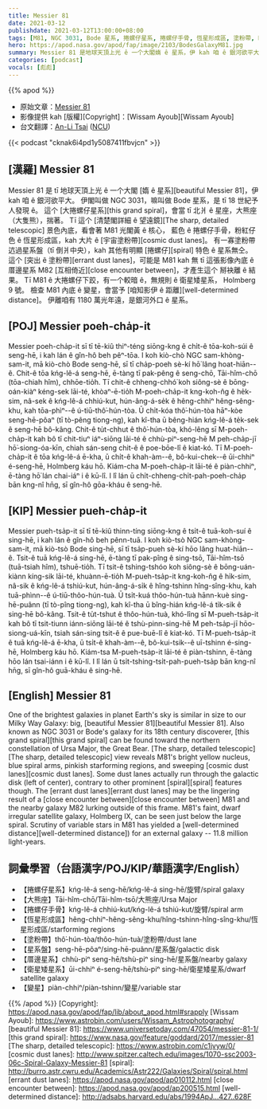 ```yaml
---
title: Messier 81
date: 2021-03-12
publishdate: 2021-03-12T13:00:00+08:00
tags: [M81, NGC 3031, Bode 星系, 捲螺仔星系, 捲螺仔手骨, 恆星形成區, 塗粉帶, M82, 矮星系, Holmberg 9 號]
hero: https://apod.nasa.gov/apod/fap/image/2103/BodesGalaxyM81.jpg
summary: Messier 81 是地球天頂上光 ê 一个大閣媠 ê 星系，伊 kah 咱 ê 銀河欲平大。伊嘛叫做 NGC 3031，抑是 Bode 星系，是 tī 18 世紀予人發現 ê。
categories: [podcast]
vocals: [彪彪]
---
```


{{% apod %}}

- 原始文章：[Messier 81](https://apod.nasa.gov/apod/ap210312.html)
- 影像提供 kah [版權][Copyright]：[Wissam Ayoub][Wissam Ayoub]
- 台文翻譯：[An-Li Tsai](mailto:thianbun.taigi@gmail.com) ([NCU](https://www.astro.ncu.edu.tw))

{{< podcast "cknak6i4pd1y5087411fbvjcn" >}}

## [漢羅] Messier 81
Messier 81 是 tī 地球天頂上光 ê 一个大閣 [媠 ê 星系][beautiful Messier 81]，伊 kah 咱 ê 銀河欲平大。
伊閣叫做 NGC 3031，嘛叫做 Bode 星系，是 tī 18 世紀予人發現 ê。
這个 [大捲螺仔星系][this grand spiral]，會當 tī 北爿 ê 星座，大熊座（大隻熊），揣著。
Tī 這个 [清楚閣詳細 ê 望遠鏡][The sharp, detailed telescopic] 景色內底，看會著 M81 光閣黃 ê 核心， 藍色 ê 捲螺仔手骨，粉紅仔色 ê 恆星形成區，kah 大片 ê [宇宙塗粉帶][cosmic dust lanes]。
有一寡塗粉帶迒過星系盤（tī 倒爿中央），kah 其他有明顯 [捲螺仔][spiral] 特色 ê 星系無仝。
這个 [突出 ê 塗粉帶][errant dust lanes]，可能是 M81 kah 無 tī 這張影像內底 ê 厝邊星系 M82 [互相倚近][close encounter between]，才產生這个 掰袂離 ê 結果。
Tī M81 ê 大捲螺仔下跤，有一个較暗 ê，無規則 ê 衛星矮星系， Holmberg 9 號。
檢查 M81 內底 ê 變星，會當予 [咱知影伊 ê 距離][well-determined distance]。
伊離咱有 1180 萬光年遠，是銀河外口 ê 星系。

## [POJ] Messier poeh-cha̍p-it
Messier poeh-cha̍p-it sī tī tē-kiû thiⁿ-téng siōng-kng ê chi̍t-ê tōa-koh-súi ê seng-hē, i kah lán ê gîn-hô beh pêⁿ-tōa.
I koh kiò-chò NGC sam-khòng-sam-it, mā kiò-chò Bode seng-hē, sī tī cha̍p-poeh sè-kí hō͘ lâng hoat-hiān--ê.
Chit-ê tōa kńg-lê-á seng-hē, ē-tàng tī pak-pêng ê seng-chō, Tāi-hîm-chō (tōa-chiah hîm), chhōe-tio̍h.
Tī chit-ê chheng-chhó͘ koh siông-sè ê bōng-oán-kiàⁿ kéng-sek lāi-té, khòaⁿ-ē-tio̍h M-poeh-cha̍p-it kng-koh-n̂g ê he̍k-sim, nâ-sek ê kńg-lê-á chhiú-kut, hún-âng-á-se̍k ê hêng-chhiⁿ hêng-sêng-khu, kah tōa-phìⁿ--ê ú-tiū-thô͘-hún-tòa.
Ū chi̍t-kóa thô͘-hún-tòa hāⁿ-kòe seng-hē-pôaⁿ (tī tò-pêng tiong-ng), kah kî-tha ū bêng-hián kńg-lê-á te̍k-sek ê seng-hē bô-kâng.
Chit-ê tu̍t-chhut ê thô͘-hún-tòa, khó-lêng sī M-poeh-cha̍p-it kah bô tī chit-tiuⁿ iáⁿ-siōng lāi-té ê chhù-piⁿ-seng-hē M peh-cha̍p-jī hō͘-siong-óa-kīn, chiah sán-seng chit-ê ê poe-bōe-lî ê kiat-kó.
Tī M-poeh-cha̍p-it ê tōa kńg-lê-á ē-kha, ū chi̍t-ê khah-àm--ê, bô-kui-chek--ê ūi-chhiⁿ é-seng-hē, Holmberg káu hō.
Kiám-cha M-poeh-cha̍p-it lāi-té ê piàn-chhiⁿ, ē-tàng hō͘ lán chai-iáⁿ i ê kū-lî.
I lî lán ū chi̍t-chheng-chi̍t-pah-poeh-cha̍p bān kng-nî hn̄g, sī gîn-hô gōa-kháu ê seng-hē.

## [KIP] Messier pueh-cha̍p-it
Messier pueh-tsa̍p-it sī tī tē-kiû thinn-tíng siōng-kng ê tsi̍t-ê tuā-koh-suí ê sing-hē, i kah lán ê gîn-hô beh pênn-tuā.
I koh kiò-tsò NGC sam-khòng-sam-it, mā kiò-tsò Bode sing-hē, sī tī tsa̍p-pueh sè-kí hōo lâng huat-hiān--ê.
Tsit-ê tuā kńg-lê-á sing-hē, ē-tàng tī pak-pîng ê sing-tsō, Tāi-hîm-tsō (tuā-tsiah hîm), tshuē-tio̍h.
Tī tsit-ê tshing-tshóo koh siông-sè ê bōng-uán-kiànn kíng-sik lāi-té, khuànn-ē-tio̍h M-pueh-tsa̍p-it kng-koh-n̂g ê hi̍k-sim, nâ-sik ê kńg-lê-á tshiú-kut, hún-âng-á-si̍k ê hîng-tshinn hîng-sîng-khu, kah tuā-phìnn--ê ú-tiū-thôo-hún-tuà.
Ū tsi̍t-kuá thôo-hún-tuà hānn-kuè sing-hē-puânn (tī tò-pîng tiong-ng), kah kî-tha ū bîng-hián kńg-lê-á ti̍k-sik ê sing-hē bô-kâng.
Tsit-ê tu̍t-tshut ê thôo-hún-tuà, khó-lîng sī M-pueh-tsa̍p-it kah bô tī tsit-tiunn iánn-siōng lāi-té ê tshù-pinn-sing-hē M peh-tsa̍p-jī hōo-siong-uá-kīn, tsiah sán-sing tsit-ê ê pue-buē-lî ê kiat-kó.
Tī M-pueh-tsa̍p-it ê tuā kńg-lê-á ē-kha, ū tsi̍t-ê khah-àm--ê, bô-kui-tsik--ê uī-tshinn é-sing-hē, Holmberg káu hō.
Kiám-tsa M-pueh-tsa̍p-it lāi-té ê piàn-tshinn, ē-tàng hōo lán tsai-iánn i ê kū-lî.
I lî lán ū tsi̍t-tshing-tsi̍t-pah-pueh-tsa̍p bān kng-nî hn̄g, sī gîn-hô guā-kháu ê sing-hē.

## [English] Messier 81
One of the brightest galaxies in planet Earth's sky is similar in size to our Milky Way Galaxy: big, [beautiful Messier 81][beautiful Messier 81]. Also known as NGC 3031 or Bode's galaxy for its 18th century discoverer, [this grand spiral][this grand spiral] can be found toward the northern constellation of Ursa Major, the Great Bear. [The sharp, detailed telescopic][The sharp, detailed telescopic] view reveals M81's bright yellow nucleus, blue spiral arms, pinkish starforming regions, and sweeping [cosmic dust lanes][cosmic dust lanes]. Some dust lanes actually run through the galactic disk (left of center), contrary to other prominent [spiral][spiral] features though. The [errant dust lanes][errant dust lanes] may be the lingering result of a [close encounter between][close encounter between] M81 and the nearby galaxy M82 lurking outside of this frame. M81's faint, dwarf irregular satellite galaxy, Holmberg IX, can be seen just below the large spiral. Scrutiny of variable stars in M81 has yielded a [well-determined distance][well-determined distance]) for an external galaxy -- 11.8 million light-years.

## 詞彙學習（台語漢字/POJ/KIP/華語漢字/English）

- 【捲螺仔星系】kńg-lê-á seng-hē/kńg-lê-á sing-hē/旋臂/spiral galaxy
- 【大熊座】Tāi-hîm-chō/Tāi-hîm-tsō/大熊座/Ursa Major
- 【捲螺仔手骨】kńg-lê-á chhiú-kut/kńg-lê-á tshiú-kut/旋臂/spiral arm
- 【恆星形成區】hêng-chhiⁿ-hêng-sêng-khu/hîng-tshinn-hîng-sîng-khu/恆星形成區/starforming regions
- 【塗粉帶】thô͘-hún-tòa/thôo-hún-tuà/塗粉帶/dust lane
- 【星系盤】seng-hē-pôaⁿ/sing-hē-puânn/星系盤/galactic disk
- 【厝邊星系】chhù-piⁿ seng-hē/tshù-piⁿ sing-hē/星系盤/nearby galaxy
- 【衛星矮星系】ūi-chhiⁿ é-seng-hē/tshù-piⁿ sing-hē/衛星矮星系/dwarf satellite galaxy
- 【變星】piàn-chhiⁿ/piàn-tshinn/變星/variable star

{{% /apod %}}
[Copyright]: https://apod.nasa.gov/apod/fap/lib/about_apod.html#srapply
[Wissam Ayoub]: https://www.astrobin.com/users/Wissam_Astrophotography/
[beautiful Messier 81]: https://www.universetoday.com/47054/messier-81-1/
[this grand spiral]: https://www.nasa.gov/feature/goddard/2017/messier-81
[The sharp, detailed telescopic]: https://www.astrobin.com/c1jvyw/0/
[cosmic dust lanes]: http://www.spitzer.caltech.edu/images/1070-ssc2003-06c-Spiral-Galaxy-Messier-81
[spiral]: http://burro.astr.cwru.edu/Academics/Astr222/Galaxies/Spiral/spiral.html
[errant dust lanes]: https://apod.nasa.gov/apod/ap010112.html
[close encounter between]: https://apod.nasa.gov/apod/ap200515.html
[well-determined distance]: http://adsabs.harvard.edu/abs/1994ApJ...427..628F
